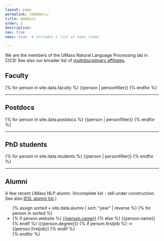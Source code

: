 ```yaml
---
layout: page
permalink: /members/
title: members
order: 2
description:
nav: true
news: true  # includes a list of news items

---
```

<!-- <article>
    {% if page.news %}
      {% include news.html %}
    {% endif %}
</article> -->

<p>
  We are the members of the UMass Natural Language Processing lab in CICS!  See also our broader list of <a href="../affiliates/">multidisciplinary affiliates</a>.
</p>

<h2>Faculty</h2>

<div class="row">
  {% for person in site.data.faculty %}
    {{person | personfilter}}
  {% endfor %}
</div>


<hr>

<h2>Postdocs</h2>
<div class="row">
  {% for person in site.data.postdocs %}
    {{person | personfilter}}
  {% endfor %}
</div>

<hr>

<h2>PhD students</h2>
<div class="row">
  {% for person in site.data.students %}
    {{person | personfilter}}
  {% endfor %}
</div>
<hr>

<h2>Alumni</h2>

<p>A few recent UMass NLP alumni. (Incomplete list - still under construction. See also <a href="http://www.iesl.cs.umass.edu/people">IESL alumni list</a>.)</p>

<ul>
  {% assign sorted = site.data.alumni | sort: "year" | reverse %}
  {% for person in sorted %}
    <li>
      {% if person.website %}
        <a href="{{person.website}}" target="_blank">{{person.name}}</a>
      {% else %}
        {{person.name}}
      {% endif %}
      ({{person.degree}})
      {% if person.firstjob %}
        → {{person.firstjob}}
      {% endif %}
    </li>
  {% endfor %}
</ul>

  
